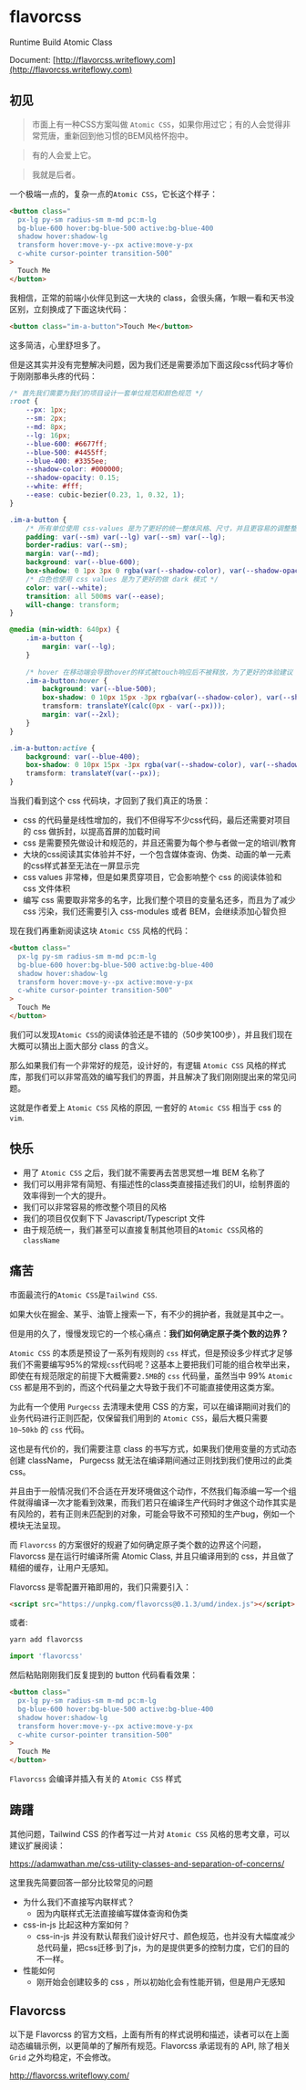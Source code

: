 # flavorcss

Runtime Build Atomic Class

Document: [http://flavorcss.writeflowy.com](http://flavorcss.writeflowy.com)
## 初见

> 市面上有一种CSS方案叫做 `Atomic CSS`，如果你用过它；有的人会觉得非常荒唐，重新回到他习惯的BEM风格怀抱中。

> 有的人会爱上它。

> 我就是后者。

一个极端一点的，复杂一点的`Atomic CSS`，它长这个样子：

```html
<button class="
  px-lg py-sm radius-sm m-md pc:m-lg
  bg-blue-600 hover:bg-blue-500 active:bg-blue-400 
  shadow hover:shadow-lg 
  transform hover:move-y--px active:move-y-px 
  c-white cursor-pointer transition-500"
>
  Touch Me
</button>
```

我相信，正常的前端小伙伴见到这一大块的 class，会很头痛，乍眼一看和天书没区别，立刻换成了下面这块代码：
```html
<button class="im-a-button">Touch Me</button>
```
这多简洁，心里舒坦多了。

但是这其实并没有完整解决问题，因为我们还是需要添加下面这段css代码才等价于刚刚那串头疼的代码：

```css
/* 首先我们需要为我们的项目设计一套单位规范和颜色规范 */
:root {
    --px: 1px;
    --sm: 2px;
    --md: 8px;
    --lg: 16px;
    --blue-600: #6677ff;
    --blue-500: #4455ff;
    --blue-400: #3355ee;
    --shadow-color: #000000;
    --shadow-opacity: 0.15;
    --white: #fff;
    --ease: cubic-bezier(0.23, 1, 0.32, 1);
}

.im-a-button {
    /* 所有单位使用 css-values 是为了更好的统一整体风格、尺寸，并且更容易的调整整个项目的样式 */
    padding: var(--sm) var(--lg) var(--sm) var(--lg);
    border-radius: var(--sm);
    margin: var(--md);
    background: var(--blue-600);
    box-shadow: 0 1px 3px 0 rgba(var(--shadow-color), var(--shadow-opacity)), 0 1px 2px 0 rgba(var(--shadow-color), calc(var(--shadow-opacity) / 2));
    /* 白色也使用 css values 是为了更好的做 dark 模式 */
    color: var(--white);
    transition: all 500ms var(--ease);
    will-change: transform;
}

@media (min-width: 640px) {
    .im-a-button {
        margin: var(--lg);
    }
    
    /* hover 在移动端会导致hover的样式被touch响应后不被释放，为了更好的体验建议 hover 仅在桌面端起效果 */
    .im-a-button:hover {
        background: var(--blue-500);
        box-shadow: 0 10px 15px -3px rgba(var(--shadow-color), var(--shadow-opacity)), 0 4px 6px -2px rgba(var(--shadow-color), calc(var(--shadow-opacity) / 2));
        tramsform: translateY(calc(0px - var(--px)));
        margin: var(--2xl);
    }    
}

.im-a-button:active {
    background: var(--blue-400);
    box-shadow: 0 10px 15px -3px rgba(var(--shadow-color), var(--shadow-opacity)), 0 4px 6px -2px rgba(var(--shadow-color), calc(var(--shadow-opacity) / 2));
    tramsform: translateY(var(--px));
}  

```

当我们看到这个 css 代码块，才回到了我们真正的场景：

- css 的代码量是线性增加的，我们不但得写不少css代码，最后还需要对项目的 css 做拆封，以提高首屏的加载时间
- css 是需要预先做设计和规范的，并且还需要为每个参与者做一定的培训/教育
- 大块的css阅读其实体验并不好，一个包含媒体查询、伪类、动画的单一元素的css样式甚至无法在一屏显示完
- css values 非常棒，但是如果贯穿项目，它会影响整个 css 的阅读体验和 css 文件体积
- 编写 css 需要取非常多的名字，比我们整个项目的变量名还多，而且为了减少 css 污染，我们还需要引入 css-modules 或者 BEM，会继续添加心智负担

现在我们再重新阅读这块 `Atomic CSS` 风格的代码：

```html
<button class="
  px-lg py-sm radius-sm m-md pc:m-lg
  bg-blue-600 hover:bg-blue-500 active:bg-blue-400 
  shadow hover:shadow-lg 
  transform hover:move-y--px active:move-y-px 
  c-white cursor-pointer transition-500"
>
  Touch Me
</button>
```

我们可以发现`Atomic CSS`的阅读体验还是不错的（50步笑100步），并且我们现在大概可以猜出上面大部分 class 的含义。

那么如果我们有一个非常好的规范，设计好的，有逻辑 `Atomic CSS` 风格的样式库，那我们可以非常高效的编写我们的界面，并且解决了我们刚刚提出来的常见问题。

这就是作者爱上 `Atomic CSS` 风格的原因, 一套好的 `Atomic CSS` 相当于 css 的 `vim`.


## 快乐

 - 用了 `Atomic CSS` 之后，我们就不需要再去苦思冥想一堆 BEM 名称了
 - 我们可以用非常有简短、有描述性的class类直接描述我们的UI，绘制界面的效率得到一个大的提升。
 - 我们可以非常容易的修改整个项目的风格
 - 我们的项目仅仅剩下下 Javascript/Typescript 文件
 - 由于规范统一，我们甚至可以直接复制其他项目的`Atomic CSS`风格的 `className`

## 痛苦

市面最流行的`Atomic CSS`是`Tailwind CSS`.

如果大伙在掘金、某乎、油管上搜索一下，有不少的拥护者，我就是其中之一。

但是用的久了，慢慢发现它的一个核心痛点：**我们如何确定原子类个数的边界？**

`Atomic CSS` 的本质是预设了一系列有规则的 `css` 样式，但是预设多少样式才足够我们不需要编写95%的常规`css`代码呢？这基本上要把我们可能的组合枚举出来，即使在有规范限定的前提下大概需要`2.5MB`的 `css` 代码量，虽然当中 99% `Atomic CSS` 都是用不到的，而这个代码量之大导致于我们不可能直接使用这类方案。

为此有一个使用 `Purgecss` 去清理未使用 CSS 的方案，可以在编译期间对我们的业务代码进行正则匹配，仅保留我们用到的 `Atomic CSS`，最后大概只需要 `10~50kb` 的 `css` 代码。

这也是有代价的，我们需要注意 class 的书写方式，如果我们使用变量的方式动态创建 className， Purgecss 就无法在编译期间通过正则找到我们使用过的此类 css。

并且由于一般情况我们不合适在开发环境做这个动作，不然我们每添编一写一个组件就得编译一次才能看到效果，而我们若只在编译生产代码时才做这个动作其实是有风险的，若有正则未匹配到的对象，可能会导致不可预知的生产bug，例如一个模块无法呈现。

而 `Flavorcss` 的方案很好的规避了如何确定原子类个数的边界这个问题，Flavorcss 是在运行时编译所需 Atomic Class, 并且只编译用到的 css，并且做了精细的缓存，让用户无感知。

Flavorcss 是零配置开箱即用的，我们只需要引入：

```html
<script src="https://unpkg.com/flavorcss@0.1.3/umd/index.js"></script>
```

或者:

```sh
yarn add flavorcss
```
```js
import 'flavorcss'
```

然后粘贴刚刚我们反复提到的 button 代码看看效果：

```html
<button class="
  px-lg py-sm radius-sm m-md pc:m-lg
  bg-blue-600 hover:bg-blue-500 active:bg-blue-400 
  shadow hover:shadow-lg 
  transform hover:move-y--px active:move-y-px 
  c-white cursor-pointer transition-500"
>
  Touch Me
</button>
```


`Flavorcss` 会编译并插入有关的 `Atomic CSS` 样式


## 踌躇


其他问题，Tailwind CSS 的作者写过一片对 `Atomic CSS` 风格的思考文章，可以建议扩展阅读：

https://adamwathan.me/css-utility-classes-and-separation-of-concerns/


这里我先简要回答一部分比较常见的问题

- 为什么我们不直接写内联样式？
    - 因为内联样式无法直接编写媒体查询和伪类
- css-in-js 比起这种方案如何？
    - css-in-js 并没有默认帮我们设计好尺寸、颜色规范，也并没有大幅度减少总代码量，把css迁移·到了js，为的是提供更多的控制力度，它们的目的不一样。
- 性能如何
    - 刚开始会创建较多的 css ，所以初始化会有性能开销，但是用户无感知

## Flavorcss

以下是 Flavorcss 的官方文档，上面有所有的样式说明和描述，读者可以在上面动态编辑示例，以更简单的了解所有规范。Flavorcss 承诺现有的 API, 除了相关 `Grid` 之外均稳定，不会修改。

http://flavorcss.writeflowy.com/
